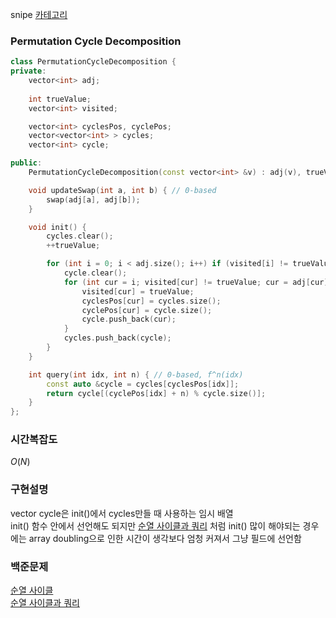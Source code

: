 snipe [카테고리](/README.md)
### Permutation Cycle Decomposition
```cpp
class PermutationCycleDecomposition {
private:
    vector<int> adj;
    
    int trueValue;
    vector<int> visited;

    vector<int> cyclesPos, cyclePos;
    vector<vector<int> > cycles;
    vector<int> cycle;

public:
    PermutationCycleDecomposition(const vector<int> &v) : adj(v), trueValue(0), visited(v.size()), cyclesPos(v.size()), cyclePos(v.size()) {} // 0-based

    void updateSwap(int a, int b) { // 0-based
        swap(adj[a], adj[b]);
    }

    void init() {
        cycles.clear();
        ++trueValue;

        for (int i = 0; i < adj.size(); i++) if (visited[i] != trueValue) {
            cycle.clear();
            for (int cur = i; visited[cur] != trueValue; cur = adj[cur]) {
                visited[cur] = trueValue;
                cyclesPos[cur] = cycles.size();
                cyclePos[cur] = cycle.size();
                cycle.push_back(cur);
            }
            cycles.push_back(cycle);
        }
    }

    int query(int idx, int n) { // 0-based, f^n(idx)
        const auto &cycle = cycles[cyclesPos[idx]];
        return cycle[(cyclePos[idx] + n) % cycle.size()];
    }
};
```
### 시간복잡도 
$O(N)$   

### 구현설명
vector cycle은 init()에서 cycles만들 때 사용하는 임시 배열   
init() 함수 안에서 선언해도 되지만 [순열 사이클과 쿼리](https://www.acmicpc.net/problem/27878) 처럼 init() 많이 해야되는 경우에는 array doubling으로 인한 시간이 생각보다 엄청 커져서 그냥 필드에 선언함

### 백준문제
[순열 사이클](https://www.acmicpc.net/problem/10451)   
[순열 사이클과 쿼리](https://www.acmicpc.net/problem/27878)   